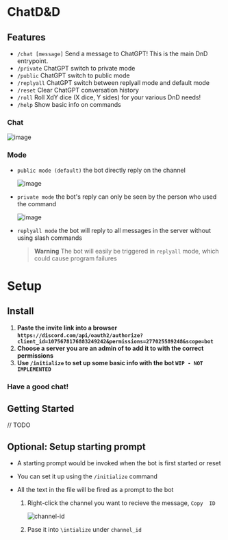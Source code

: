 # ChatD&D

## Features

* `/chat [message]` Send a message to ChatGPT! This is the main DnD entrypoint.
* `/private` ChatGPT switch to private mode
* `/public`  ChatGPT switch to public  mode
* `/replyall`  ChatGPT switch between replyall mode and default mode
* `/reset` Clear ChatGPT conversation history
* `/roll` Roll XdY dice (X dice, Y sides) for your various DnD needs!
* `/help`  Show basic info on commands

### Chat

![image](https://user-images.githubusercontent.com/89479282/206497774-47d960cd-1aeb-4fba-9af5-1f9d6ff41f00.gif)

### Mode

* `public mode (default)`  the bot directly reply on the channel

  ![image](https://user-images.githubusercontent.com/89479282/206565977-d7c5d405-fdb4-4202-bbdd-715b7c8e8415.gif)

* `private mode` the bot's reply can only be seen by the person who used the command

  ![image](https://user-images.githubusercontent.com/89479282/206565873-b181e600-e793-4a94-a978-47f806b986da.gif)

* `replyall mode` the bot will reply to all messages in the server without using slash commands

   > **Warning**
   > The bot will easily be triggered in `replyall` mode, which could cause program failures

# Setup

## Install

1. **Paste the invite link into a browser `https://discord.com/api/oauth2/authorize?client_id=1075678176883249242&permissions=277025589248&scope=bot`**
2. **Choose a server you are an admin of to add it to with the correct permissions**
3. **Use `/initialize` to set up some basic info with the bot `WIP - NOT IMPLEMENTED`**

### Have a good chat!

## Getting Started
// TODO

## Optional: Setup starting prompt

* A starting prompt would be invoked when the bot is first started or reset
* You can set it up using the `/initialize` command
* All the text in the file will be fired as a prompt to the bot

   1. Right-click the channel you want to recieve the message, `Copy  ID`
   
        ![channel-id](https://user-images.githubusercontent.com/89479282/207697217-e03357b3-3b3d-44d0-b880-163217ed4a49.PNG)
    
   2. Pase it into `\intialize` under `channel_id`
